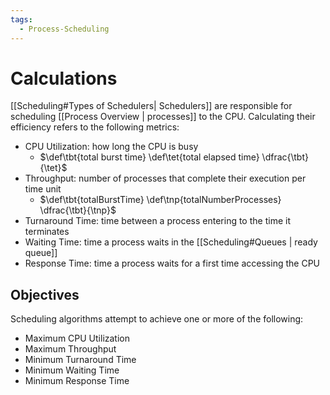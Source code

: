 ```yaml
---
tags:
  - Process-Scheduling
---
```

# Calculations
[[Scheduling#Types of Schedulers| Schedulers]] are responsible for scheduling [[Process Overview | processes]] to the CPU. Calculating their efficiency refers to the following metrics: 
* CPU Utilization: how long the CPU is busy
    * $\def\tbt{total burst time} \def\tet{total elapsed time} \dfrac{\tbt}{\tet}$
* Throughput: number of processes that complete their execution per time unit
    * $\def\tbt{totalBurstTime} \def\tnp{totalNumberProcesses} \dfrac{\tbt}{\tnp}$
* Turnaround Time: time between a process entering to the time it terminates
* Waiting Time: time a process waits in the [[Scheduling#Queues | ready queue]]
* Response Time: time a process waits for a first time accessing the CPU
## Objectives
Scheduling algorithms attempt to achieve one or more of the following:
* Maximum CPU Utilization
* Maximum Throughput
* Minimum Turnaround Time
* Minimum Waiting Time
* Minimum Response Time